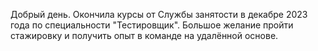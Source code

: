 Добрый день.
Окончила курсы от Службы занятости в декабре 2023 года по специальности "Тестировщик".
Большое желание пройти стажировку и получить опыт в команде на удалённой основе.
